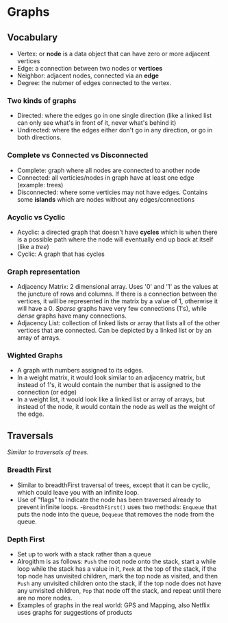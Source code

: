 # Graphs

## Vocabulary

- Vertex: or **node** is a data object that can have zero or more adjacent vertices
- Edge: a connection between two nodes or **vertices**
- Neighbor: adjacent nodes, connected via an **edge**
- Degree: the nubmer of edges connected to the vertex.
  
### Two kinds of graphs

- Directed: where the edges go in one single direction (like a linked list can only see what's in front of it, never what's behind it)
- Undirected: where the edges either don't go in any direction, or go in both directions.

### Complete vs Connected vs Disconnected

- Complete: graph where all nodes are connected to another node
- Connected: all verticies/nodes in graph have at least one edge (example: trees)
- Disconnected: where some verticies may not have edges. Contains some **islands** which are nodes without any edges/connections
  
### Acyclic vs Cyclic

- Acyclic: a directed graph that doesn't have **cycles** which is when there is a possible path where the node will eventually end up back at itself (like a *tree*)
- Cyclic: A graph that has cycles
  
### Graph representation

- Adjacency Matrix: 2 dimensional array. Uses '0' and '1' as the values at the juncture of rows and columns. If there is a connection between the vertices, it will be represented in the matrix by a value of 1, otherwise it will have a 0. *Sparse* graphs have very few connections (1's), while *dense* graphs have many connections.
- Adjacency List: collection of linked lists or array that lists all of the other vertices that are connected. Can be depicted by a linked list or by an array of arrays.

### Wighted Graphs

- A graph with numbers assigned to its edges.
- In a weight matrix, it would look similar to an adjacency matrix, but instead of 1's, it would contain the number that is assigned to the connection (or edge)
- In a weight list, it would look like a linked list or array of arrays, but instead of the node, it would contain the node as well as the weight of the edge.
  
## Traversals

  *Similar to traversals of trees.*

### Breadth First

- Similar to breadthFirst traversal of trees, except that it can be cyclic, which could leave you with an infinite loop. 
- Use of "flags" to indicate the node has been traversed already to prevent infinite loops.
-`BreadthFirst()` uses two methods: `Enqueue` that puts the node into the queue, `Dequeue` that removes the node from the queue.

### Depth First

- Set up to work with a stack rather than a queue
- Alrogithm is as follows: `Push` the root node onto the stack, start a while loop while the stack has a value in it, `Peek` at the top of the stack, if the top node has unvisited children, mark the top node as visited, and then `Push` any unvisited children onto the stack, if the top node does not have any unvisited children, `Pop` that node off the stack, and repeat until there are no more nodes.
- Examples of graphs in the real world: GPS and Mapping, also Netflix uses graphs for suggestions of products
